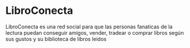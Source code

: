 # LibroConecta
LibroConecta es una red social para que las personas fanaticas de la lectura puedan conseguir amigos, vender, tradear o comprar libros según sus gustos y su biblioteca de libros leídos
